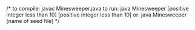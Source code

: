 /*
to compile: javac Minesweeper.java
to run: java Minesweeper [positive integer less than 10] [positive integer less than 10]
or: java Minesweeper [name of seed file]
*/